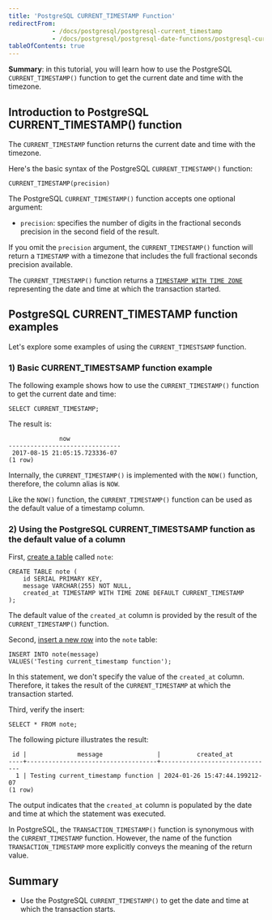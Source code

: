 ```yaml
---
title: 'PostgreSQL CURRENT_TIMESTAMP Function'
redirectFrom:
            - /docs/postgresql/postgresql-current_timestamp 
            - /docs/postgresql/postgresql-date-functions/postgresql-current_timestamp/
tableOfContents: true
---
```


**Summary**: in this tutorial, you will learn how to use the PostgreSQL `CURRENT_TIMESTAMP()` function to get the current date and time with the timezone.



## Introduction to PostgreSQL CURRENT_TIMESTAMP() function



The `CURRENT_TIMESTAMP` function returns the current date and time with the timezone.



Here's the basic syntax of the PostgreSQL `CURRENT_TIMESTAMP()` function:



```
CURRENT_TIMESTAMP(precision)
```



The PostgreSQL `CURRENT_TIMESTAMP()` function accepts one optional argument:



- `precision`: specifies the number of digits in the fractional seconds precision in the second field of the result.


If you omit the `precision` argument, the `CURRENT_TIMESTAMP()` function will return a `TIMESTAMP` with a timezone that includes the full fractional seconds precision available.



The `CURRENT_TIMESTAMP()` function returns a [`TIMESTAMP WITH TIME ZONE`](/docs/postgresql/postgresql-timestamp) representing the date and time at which the transaction started.



## PostgreSQL CURRENT_TIMESTAMP function examples



Let's explore some examples of using the `CURRENT_TIMESTSAMP` function.



### 1) Basic CURRENT_TIMESTSAMP function example



The following example shows how to use the `CURRENT_TIMESTAMP()` function to get the current date and time:



```
SELECT CURRENT_TIMESTAMP;
```



The result is:



```
              now
-------------------------------
 2017-08-15 21:05:15.723336-07
(1 row)
```



Internally, the `CURRENT_TIMESTAMP()` is implemented with the `NOW()` function, therefore, the column alias is `NOW`.



Like the `NOW()` function, the `CURRENT_TIMESTAMP()` function can be used as the default value of a timestamp column.



### 2) Using the PostgreSQL CURRENT_TIMESTSAMP function as the default value of a column



First, [create a table](/docs/postgresql/postgresql-create-table) called `note`:



```
CREATE TABLE note (
    id SERIAL PRIMARY KEY,
    message VARCHAR(255) NOT NULL,
    created_at TIMESTAMP WITH TIME ZONE DEFAULT CURRENT_TIMESTAMP
);
```



The default value of the `created_at` column is provided by the result of the `CURRENT_TIMESTAMP()` function.



Second, [insert a new row](/docs/postgresql/postgresql-insert) into the `note` table:



```
INSERT INTO note(message)
VALUES('Testing current_timestamp function');
```



In this statement, we don't specify the value of the `created_at` column. Therefore, it takes the result of the `CURRENT_TIMESTAMP` at which the transaction started.



Third, verify the insert:



```
SELECT * FROM note;
```



The following picture illustrates the result:



```
 id |              message               |          created_at
----+------------------------------------+-------------------------------
  1 | Testing current_timestamp function | 2024-01-26 15:47:44.199212-07
(1 row)
```



The output indicates that the `created_at` column is populated by the date and time at which the statement was executed.



In PostgreSQL, the `TRANSACTION_TIMESTAMP()` function is synonymous with the `CURRENT_TIMESTAMP` function. However, the name of the function `TRANSACTION_TIMESTAMP` more explicitly conveys the meaning of the return value.



## Summary



- Use the PostgreSQL `CURRENT_TIMESTAMP()` to get the date and time at which the transaction starts.
